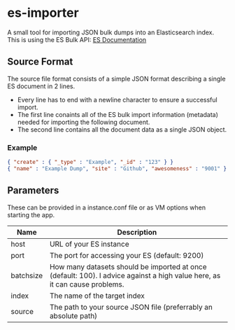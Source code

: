# es-importer
A small tool for importing JSON bulk dumps into an Elasticsearch index.
This is using the ES Bulk API: [ES Documentation](https://www.elastic.co/guide/en/elasticsearch/reference/2.3/docs-bulk.html)

## Source Format
The source file format consists of a simple JSON format describing a single ES document in 2 lines.
* Every line has to end with a newline character to ensure a successful import.
* The first line conaints all of the ES bulk import information (metadata) needed for importing the following document.
* The second line contains all the document data as a single JSON object.

### Example
```json
{ "create" : { "_type" : "Example", "_id" : "123" } }
{ "name" : "Example Dump", "site" : "Github", "awesomeness" : "9001" }
```

## Parameters
These can be provided in a instance.conf file or as VM options when starting the app.

| Name | Description |
|---|---|
| host | URL of your ES instance |
| port | The port for accessing your ES (default: 9200) |
| batchsize | How many datasets should be imported at once (default: 100). I advice against a high value here, as it can cause problems. |
| index | The name of the target index |
| source | The path to your source JSON file (preferrably an absolute path) |
